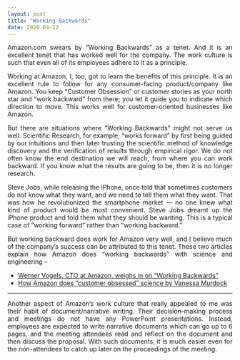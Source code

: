 ```yaml
---
layout: post
title: "Working Backwards"
date: 2020-04-12
---
```


<style>body {text-align: justify}</style>

Amazon.com swears by “Working Backwards” as a tenet. And it is an excellent tenet that has worked well for the company. The work culture is such that even all of its employees adhere to it as a principle.

Working at Amazon, I, too, got to learn the benefits of this principle. It is an excellent rule to follow for any consumer-facing product/company like Amazon. You keep “Customer Obsession” or customer stories as your north star and “work backward” from there; you let it guide you to indicate which direction to move. This works well for customer-oriented businesses like Amazon.

But there are situations where “Working Backwards” might not serve us well. Scientific Research, for example, “works forward” by first being guided by our intuitions and then later trusting the scientific method of knowledge discovery and the verification of results through empirical rigor. We do not often know the end destination we will reach, from where you can work backward. If you know what the results are going to be, then it is no longer research.

Steve Jobs, while releasing the iPhone, once told that sometimes customers do not know what they want, and we need to tell them what they want. That was how he revolutionized the smartphone market — no one knew what kind of product would be most convenient. Steve Jobs dreamt up the iPhone product and told them what they should be wanting. This is a typical case of “working forward” rather than “working backward.”

But working backward does work for Amazon very well, and I believe much of the company’s success can be attributed to this tenet. These two articles explain how Amazon does “working backwards” with science and engineering –
 - [Werner Vogels, CTO at Amazon, weighs in on “Working Backwards”](https://www.allthingsdistributed.com/2006/11/working_backwards.html)
 - [How Amazon does “customer obsessed” science by Vanessa Murdock](https://www.amazon.science/vanessa-murdock-is-a-classical-pianist-turned-amazon-applied-scientist)

*************

Another aspect of Amazon’s work culture that really appealed to me was their habit of document/narrative writing. Their decision-making process and meetings do not have any PowerPoint presentations. Instead, employees are expected to write narrative documents which can go up to 6 pages, and the meeting attendees read and reflect on the document and then discuss the proposal. With such documents, it is much easier even for the non-attendees to catch up later on the proceedings of the meeting.